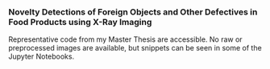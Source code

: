 ### Novelty Detections of Foreign Objects and Other Defectives in Food Products using X-Ray Imaging

Representative code from my Master Thesis are accessible. No raw or preprocessed images are available, but snippets can be seen in some of the Jupyter Notebooks.

